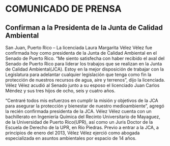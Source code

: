 # COMUNICADO DE PRENSA  #

## Confirman a la Presidenta de la Junta de Calidad Ambiental   


San Juan, Puerto Rico – La licenciada Laura Margarita Vélez Vélez fue confirmada hoy como presidenta de la Junta de Calidad Ambiental en el Senado de Puerto Rico. 
“Me siento satisfecha con haber recibido el aval del Senado de Puerto Rico para liderar los trabajos que se realizan en la Junta de Calidad Ambiental(JCA). Estoy en la mejor disposición de trabajar con la Legislatura para adelantar cualquier legislación que tenga como fin la protección de nuestros recursos de agua, aire y terrenos”, dijo la licenciada. 
Vélez Vélez acudió al Senado junto a su esposo el licenciado Juan Carlos Méndez y sus tres hijos de ocho, seis y cuatro años. 

“Centraré todos mis esfuerzos en cumplir la misión y objetivos de la JCA para asegurar la protección y bienestar de nuestro medioambiente”, agregó la recién confirmada presidenta de la JCA. 
Vélez Vélez cuenta con un bachillerato en Ingeniería Química del Recinto Universitario de Mayaguez, de la Universidad de Puerto Rico(UPR), así como un Juris Doctor de la Escuela de Derecho de la UPR, en Río Piedras. Previo a entrar a la JCA, a principios de enero del 2013, Vélez Vélez ejerció como abogada especializada en asuntos ambientales por espacio de 14 años. 
